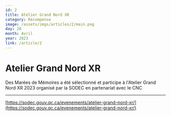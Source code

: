 ```yaml
---
id: 2
title: Atelier Grand Nord XR
category: Récompense
image: /assets/imgs/articles/2/main.png
day: 28
month: Avril
year: 2023
link: /article/2
---
```

# Atelier Grand Nord XR

Des Marées de Mémoires a été sélectionné et participe à l'Atelier Grand Nord XR 2023 organisé par la SODEC en partenariat avec le CNC 

---

[https://sodec.gouv.qc.ca/evenements/atelier-grand-nord-xr/](https://sodec.gouv.qc.ca/evenements/atelier-grand-nord-xr/)